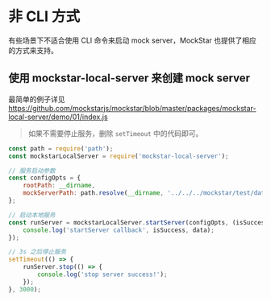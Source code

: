 # 非 CLI 方式

有些场景下不适合使用 CLI 命令来启动 mock server，MockStar 也提供了相应的方式来支持。

## 使用 mockstar-local-server 来创建 mock server

最简单的例子详见 https://github.com/mockstarjs/mockstar/blob/master/packages/mockstar-local-server/demo/01/index.js

> 如果不需要停止服务，删除 `setTimeout` 中的代码即可。

```javascript
const path = require('path');
const mockstarLocalServer = require('mockstar-local-server');

// 服务启动参数
const configOpts = {
    rootPath: __dirname,
    mockServerPath: path.resolve(__dirname, '../../../mockstar/test/data/fixtures/mock_server/mockers')
};

// 启动本地服务
const runServer = mockstarLocalServer.startServer(configOpts, (isSuccess, data) => {
    console.log('startServer callback', isSuccess, data);
});

// 3s 之后停止服务
setTimeout(() => {
    runServer.stop(() => {
        console.log('stop server success!');
    });
}, 3000);
```
